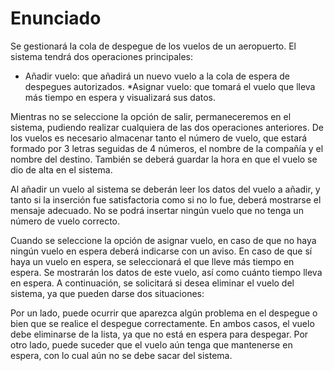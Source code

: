 # Enunciado
>
Se gestionará la cola de despegue de los vuelos de un aeropuerto. El sistema tendrá dos operaciones principales:
>
* Añadir vuelo: que añadirá un nuevo vuelo a la cola de espera de despegues autorizados.
*Asignar vuelo: que tomará el vuelo que lleva más tiempo en espera y visualizará sus datos.
>
Mientras no se seleccione la opción de salir, permaneceremos en el sistema, pudiendo realizar cualquiera de las dos operaciones anteriores.
De los vuelos es necesario almacenar tanto el número de vuelo, que estará formado por 3 letras seguidas de 4 números, el nombre de la compañía y el nombre del destino. También se deberá guardar la hora en que el vuelo se dio de alta en el sistema.
>
Al añadir un vuelo al sistema se deberán leer los datos del vuelo a añadir, y tanto si la inserción fue satisfactoria como si no lo fue, deberá mostrarse el mensaje adecuado. No se podrá insertar ningún vuelo que no tenga un número de vuelo correcto.
>
Cuando se seleccione la opción de asignar vuelo, en caso de que no haya ningún vuelo en espera deberá indicarse con un aviso. En caso de que sí haya un vuelo en espera, se seleccionará el que lleve más tiempo en espera. Se mostrarán los datos de este vuelo, así como cuánto tiempo lleva en espera. A continuación, se solicitará si desea eliminar el vuelo del sistema, ya que pueden darse dos situaciones:
>
Por un lado, puede ocurrir que aparezca algún problema en el despegue o bien que se realice el despegue correctamente. En ambos casos, el vuelo debe eliminarse de la lista, ya que no está en espera para despegar.
Por otro lado, puede suceder que el vuelo aún tenga que mantenerse en espera, con lo cual aún no se debe sacar del sistema.